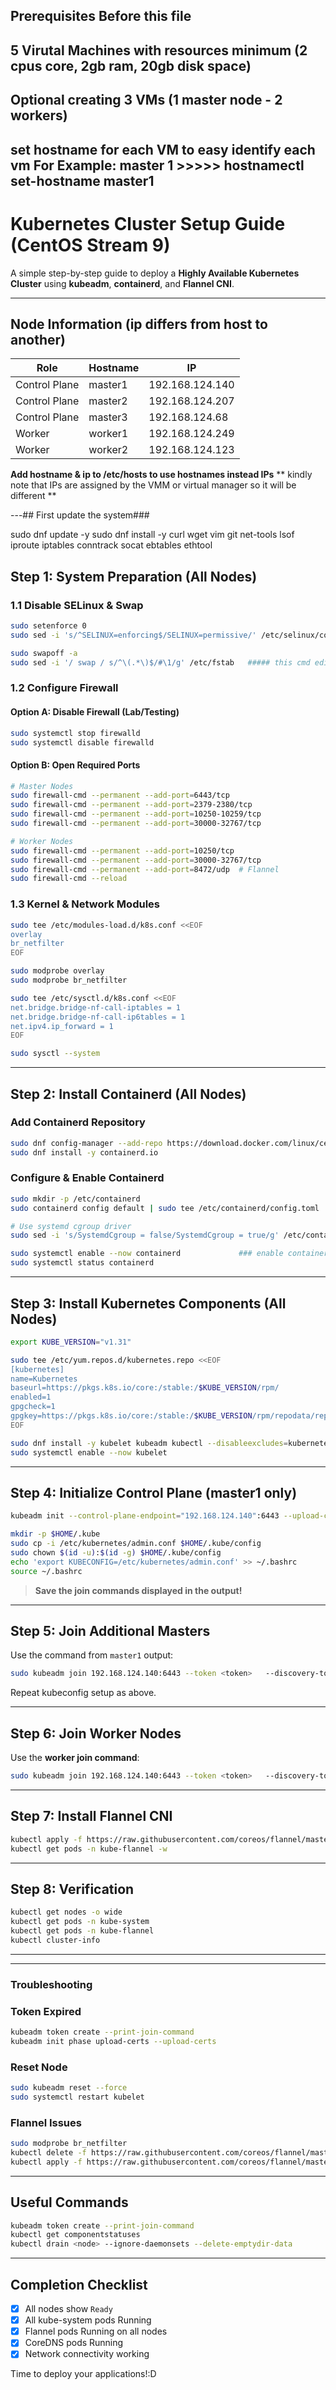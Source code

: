 ## Prerequisites Before this file

## 5 Virutal Machines with resources minimum (2 cpus core, 2gb ram, 20gb disk space)
## Optional creating 3 VMs (1 master node - 2 workers)
## set hostname for each VM to easy identify each vm For Example: master 1 >>>>> hostnamectl set-hostname master1
# Kubernetes Cluster Setup Guide (CentOS Stream 9)

A simple step-by-step guide to deploy a **Highly Available Kubernetes Cluster** using **kubeadm**, **containerd**, and **Flannel CNI**.

---

##  Node Information (ip differs from host to another)

|     Role      | Hostname|      IP         |
|---------------|---------|-----------------|
| Control Plane | master1 | 192.168.124.140 |
| Control Plane | master2 | 192.168.124.207 |
| Control Plane | master3 | 192.168.124.68  |
|     Worker    | worker1 | 192.168.124.249 |
|     Worker    | worker2 | 192.168.124.123 |

**Add hostname & ip to /etc/hosts to use hostnames instead IPs**
** kindly note that IPs are assigned by the VMM or virtual manager so it will be different **

---## First update the system###

sudo dnf update -y
sudo dnf install -y curl wget vim git net-tools lsof iproute iptables conntrack socat ebtables ethtool


##  Step 1: System Preparation (All Nodes)

### 1.1 Disable SELinux & Swap

```bash
sudo setenforce 0
sudo sed -i 's/^SELINUX=enforcing$/SELINUX=permissive/' /etc/selinux/config

sudo swapoff -a
sudo sed -i '/ swap / s/^\(.*\)$/#\1/g' /etc/fstab   ##### this cmd edits the /etc/fstab file and add '#' to the swap line
```

### 1.2 Configure Firewall

#### Option A: Disable Firewall (Lab/Testing)
```bash
sudo systemctl stop firewalld
sudo systemctl disable firewalld
```

#### Option B: Open Required Ports
```bash
# Master Nodes
sudo firewall-cmd --permanent --add-port=6443/tcp
sudo firewall-cmd --permanent --add-port=2379-2380/tcp
sudo firewall-cmd --permanent --add-port=10250-10259/tcp
sudo firewall-cmd --permanent --add-port=30000-32767/tcp

# Worker Nodes
sudo firewall-cmd --permanent --add-port=10250/tcp
sudo firewall-cmd --permanent --add-port=30000-32767/tcp
sudo firewall-cmd --permanent --add-port=8472/udp  # Flannel
sudo firewall-cmd --reload
```

### 1.3 Kernel & Network Modules

```bash
sudo tee /etc/modules-load.d/k8s.conf <<EOF
overlay
br_netfilter
EOF

sudo modprobe overlay
sudo modprobe br_netfilter

sudo tee /etc/sysctl.d/k8s.conf <<EOF
net.bridge.bridge-nf-call-iptables = 1
net.bridge.bridge-nf-call-ip6tables = 1
net.ipv4.ip_forward = 1
EOF

sudo sysctl --system
```

---

## Step 2: Install Containerd (All Nodes)

### Add Containerd Repository

```bash
sudo dnf config-manager --add-repo https://download.docker.com/linux/centos/docker-ce.repo
sudo dnf install -y containerd.io
```

### Configure & Enable Containerd

```bash
sudo mkdir -p /etc/containerd
sudo containerd config default | sudo tee /etc/containerd/config.toml

# Use systemd cgroup driver
sudo sed -i 's/SystemdCgroup = false/SystemdCgroup = true/g' /etc/containerd/config.toml

sudo systemctl enable --now containerd             ### enable containerd service to be running automated after booting process
sudo systemctl status containerd
```

---

## Step 3: Install Kubernetes Components (All Nodes)

```bash
export KUBE_VERSION="v1.31"

sudo tee /etc/yum.repos.d/kubernetes.repo <<EOF
[kubernetes]
name=Kubernetes
baseurl=https://pkgs.k8s.io/core:/stable:/$KUBE_VERSION/rpm/
enabled=1
gpgcheck=1
gpgkey=https://pkgs.k8s.io/core:/stable:/$KUBE_VERSION/rpm/repodata/repomd.xml.key
EOF

sudo dnf install -y kubelet kubeadm kubectl --disableexcludes=kubernetes
sudo systemctl enable --now kubelet
```

---

## Step 4: Initialize Control Plane (master1 only)

```bash
kubeadm init --control-plane-endpoint="192.168.124.140":6443 --upload-certs --pod-network-cidr=10.244.0.0/16 --apiserver-advertise-address=192.168.124.140    ### replace ip with your master1 node ip
```

```bash
mkdir -p $HOME/.kube
sudo cp -i /etc/kubernetes/admin.conf $HOME/.kube/config
sudo chown $(id -u):$(id -g) $HOME/.kube/config
echo 'export KUBECONFIG=/etc/kubernetes/admin.conf' >> ~/.bashrc
source ~/.bashrc
```

> **Save the join commands displayed in the output!**

---

## Step 5: Join Additional Masters

Use the command from `master1` output:

```bash
sudo kubeadm join 192.168.124.140:6443 --token <token>   --discovery-token-ca-cert-hash sha256:<hash>   --control-plane --certificate-key <cert-key>
```

Repeat kubeconfig setup as above.

---

## Step 6: Join Worker Nodes

Use the **worker join command**:

```bash
sudo kubeadm join 192.168.124.140:6443 --token <token>   --discovery-token-ca-cert-hash sha256:<hash>
```

---

## Step 7: Install Flannel CNI

```bash
kubectl apply -f https://raw.githubusercontent.com/coreos/flannel/master/Documentation/kube-flannel.yml
kubectl get pods -n kube-flannel -w
```

---

## Step 8: Verification

```bash
kubectl get nodes -o wide
kubectl get pods -n kube-system
kubectl get pods -n kube-flannel
kubectl cluster-info
```

-----------------------------------------
-----------------------------------------

### Troubleshooting ###

### Token Expired
```bash
kubeadm token create --print-join-command
kubeadm init phase upload-certs --upload-certs
```

### Reset Node
```bash
sudo kubeadm reset --force
sudo systemctl restart kubelet
```

### Flannel Issues
```bash
sudo modprobe br_netfilter
kubectl delete -f https://raw.githubusercontent.com/coreos/flannel/master/Documentation/kube-flannel.yml
kubectl apply -f https://raw.githubusercontent.com/coreos/flannel/master/Documentation/kube-flannel.yml
```

---

## Useful Commands

```bash
kubeadm token create --print-join-command
kubectl get componentstatuses
kubectl drain <node> --ignore-daemonsets --delete-emptydir-data
```

---

## Completion Checklist

- [x] All nodes show `Ready`
- [x] All kube-system pods Running
- [x] Flannel pods Running on all nodes
- [x] CoreDNS pods Running
- [x] Network connectivity working

Time to deploy your applications!:D
